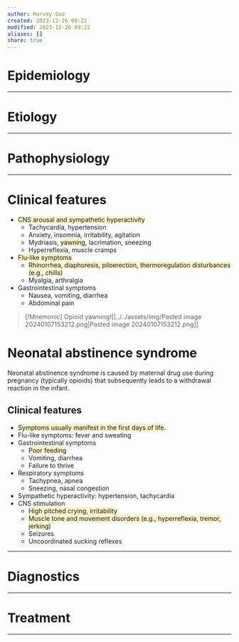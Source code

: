 ```yaml
---
author: Harvey Guo
created: 2023-12-26 09:22
modified: 2023-12-26 09:22
aliases: []
share: true
---
```


# Epidemiology


---
# Etiology


---
# Pathophysiology


---
# Clinical features
- <span style="background:rgba(240, 200, 0, 0.2)">CNS arousal and sympathetic hyperactivity</span>
	- Tachycardia, hypertension
	- Anxiety, insomnia, irritability, agitation
	- Mydriasis, <span style="background:rgba(240, 200, 0, 0.2)">yawning</span>, lacrimation, sneezing
	- Hyperreflexia, muscle cramps
- <span style="background:rgba(240, 200, 0, 0.2)">Flu-like symptoms</span>
	- <span style="background:rgba(240, 200, 0, 0.2)">Rhinorrhea, diaphoresis, piloerection, thermoregulation disturbances (e.g., chills)</span>
	- Myalgia, arthralgia
- Gastrointestinal symptoms
	- Nausea, vomiting, diarrhea
	- Abdominal pain

>[!Mnemonic] 
>Opioid yawning![[../../assets/img/Pasted image 20240107153212.png|Pasted image 20240107153212.png]]
# Neonatal abstinence syndrome
Neonatal abstinence syndrome is caused by maternal drug use during pregnancy (typically opioids) that subsequently leads to a withdrawal reaction in the infant.
## Clinical features 
- <span style="background:rgba(240, 200, 0, 0.2)">Symptoms usually manifest in the first days of life.</span>
- Flu-like symptoms: fever and sweating
- Gastrointestinal symptoms
	- <span style="background:rgba(240, 200, 0, 0.2)">Poor feeding</span>
	- Vomiting, diarrhea
	- Failure to thrive
- Respiratory symptoms
	- Tachypnea, apnea
	- Sneezing, nasal congestion
- Sympathetic hyperactivity: hypertension, tachycardia
- CNS stimulation
	- <span style="background:rgba(240, 200, 0, 0.2)">High pitched crying, irritability</span>
	- <span style="background:rgba(240, 200, 0, 0.2)">Muscle tone and movement disorders (e.g., hyperreflexia, tremor, jerking)</span>
	- Seizures
	- Uncoordinated sucking reflexes


---
# Diagnostics


---
# Treatment


---
